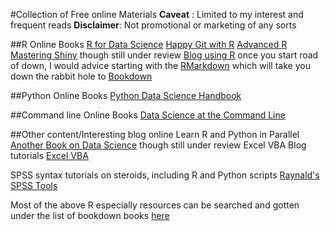 #Collection of Free online Materials
**Caveat**    : Limited to my interest and frequent reads
**Disclaimer**: Not promotional or marketing of any sorts


##R Online Books
[R for Data Science](https://r4ds.had.co.nz/) 
[Happy Git with R](https://happygitwithr.com/)
[Advanced R](https://adv-r.hadley.nz/)
[Mastering Shiny](https://mastering-shiny.org/) though still under review
[Blog using R](https://bookdown.org/yihui/blogdown/) once you start road of down, I would advice starting with the [RMarkdown](https://bookdown.org/yihui/rmarkdown) which will take you down the rabbit hole to [Bookdown](https://bookdown.org/yihui/bookdown/)

##Python Online Books
[Python Data Science Handbook](https://jakevdp.github.io/PythonDataScienceHandbook/)


##Command line Online Books
[Data Science at the Command Line](https://www.datascienceatthecommandline.com/index.html)


##Other content/Interesting blog online
Learn R and Python in Parallel [Another Book on Data Science](https://www.anotherbookondatascience.com/) though still under review
Excel VBA Blog tutorials [Excel VBA](https://excelmacromastery.com/vba-articles/)

SPSS syntax tutorials on steroids, including R and Python scripts [Raynald's SPSS Tools](http://www.spsstools.net/en/)

Most of the above R especially resources can be searched and gotten under the list of bookdown books [here](https://bookdown.org/)
